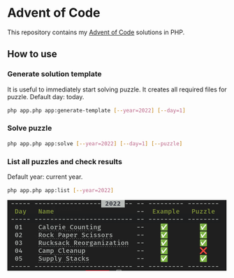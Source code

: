 # Advent of Code

This repository contains my [Advent of Code](https://adventofcode.com/) solutions in PHP.

## How to use
### Generate solution template

It is useful to immediately start solving puzzle. It creates all required files for puzzle. Default day: today.

```bash
php app.php app:generate-template [--year=2022] [--day=1]
```

### Solve puzzle

```bash
php app.php app:solve [--year=2022] [--day=1] [--puzzle]
```

### List all puzzles and check results
Default year: current year.

```bash
php app.php app:list [--year=2022]
```
![list-command.png](resources/list-command.png)
